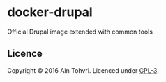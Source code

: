 # docker-drupal
Official Drupal image extended with common tools

## Licence

Copyright © 2016 Ain Tohvri. Licenced under [GPL-3](LICENCE).
